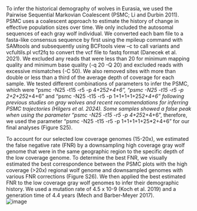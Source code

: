 To infer the historical demography of wolves in Eurasia, we used the Pairwise Sequential Markovian Coalescent (PSMC; Li and Durbin 2011). PSMC uses a coalescent approach to estimate the history of change in effective population sizes over time. We only included the autosomal sequences of each gray wolf individual. We converted each bam file to a fasta-like consensus sequence by first using the mpileup command with SAMtools and subsequently using BCFtools view –c to call variants and vcfultils.pl vcf2fq to convert the vcf file to fastq format (Danecek et al. 2021). We excluded any reads that were less than 20 for minimum mapping quality and minimum base quality (-q 20 -Q 20) and excluded reads with excessive mismatches (-C 50). We also removed sites with more than double or less than a third of the average depth of coverage for each sample. We tested different combinations of parameters to infer the PSMC, which were “psmc -N25 -t15 -r5 -p 4+25*2+4+6”, “psmc -N25 -t15 -r5 -p 2+2+25*2+4+6” and “psmc -N25 -t15 -r5 -p 1+1+1+1+25*2+4+6” following previous studies on gray wolves and recent recommendations for inferring PSMC trajectories (Hilgers et al. 2024). Some samples showed a false peak when using the parameter “psmc -N25 -t15 -r5 -p 4+25*2+4+6”, therefore, we used the parameter “psmc -N25 -t15 -r5 -p 1+1+1+1+25*2+4+6” for our final analyses (Figure S25).


To account for our selected low coverage genomes (15-20x), we estimated the false negative rate (FNR) by a downsampling high coverage gray wolf genome that were in the same geographic region to the specific depth of the low coverage genome. To determine the best FNR, we visually estimated the best correspondence between the PSMC plots with the high coverage (>20x) regional wolf genome and downsampled genomes with various FNR corrections (Figure S26). We then applied the best estimated FNR to the low coverage gray wolf genomes to infer their demographic history. We used a mutation rate of 4.5 x 10-9 (Koch et al. 2019) and a generation time of 4.4 years (Mech and Barber-Meyer 2017).  
![image](https://github.com/user-attachments/assets/d6a60cfa-8b8e-42ef-837e-53945abd91f2)

